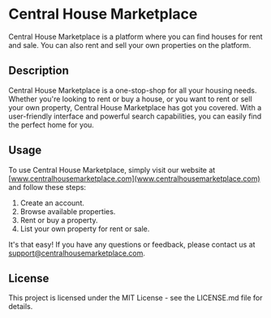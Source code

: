 # Central House Marketplace

Central House Marketplace is a platform where you can find houses for rent and sale. You can also rent and sell your own properties on the platform.

## Description

Central House Marketplace is a one-stop-shop for all your housing needs. Whether you're looking to rent or buy a house, or you want to rent or sell your own property, Central House Marketplace has got you covered. With a user-friendly interface and powerful search capabilities, you can easily find the perfect home for you.

## Usage

To use Central House Marketplace, simply visit our website at [www.centralhousemarketplace.com](www.centralhousemarketplace.com) and follow these steps:

1. Create an account.
2. Browse available properties.
3. Rent or buy a property.
4. List your own property for rent or sale.

It's that easy! If you have any questions or feedback, please contact us at support@centralhousemarketplace.com.

## License

This project is licensed under the MIT License - see the LICENSE.md file for details.
